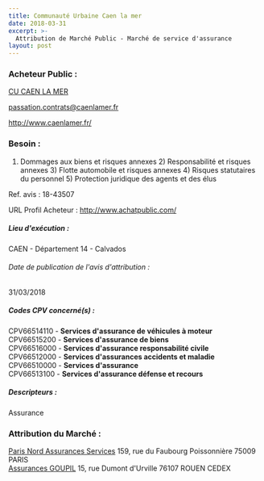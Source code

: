 ```yaml
---
title: Communauté Urbaine Caen la mer
date: 2018-03-31
excerpt: >-
  Attribution de Marché Public - Marché de service d'assurance
layout: post
---
```


### Acheteur Public : 
<a href="/acheteur-32/siren-200065597"> CU CAEN LA MER</a><br/>



passation.contrats@caenlamer.fr


http://www.caenlamer.fr/
### Besoin :

1) Dommages aux biens et risques annexes 2) Responsabilité et risques annexes 3) Flotte automobile et risques annexes 4) Risques statutaires du personnel 5) Protection juridique des agents et des élus

Ref. avis : 18-43507

URL Profil Acheteur : http://www.achatpublic.com/

##### Lieu d'exécution :

CAEN - Département 14 - Calvados

###### Date de publication de l'avis d'attribution : 
31/03/2018

##### Codes CPV concerné(s) :
CPV66514110 - **Services d'assurance de véhicules à moteur** <br/>
CPV66515200 - **Services d'assurance de biens** <br/>
CPV66516000 - **Services d'assurance responsabilité civile** <br/>
CPV66512000 - **Services d'assurances accidents et maladie** <br/>
CPV66510000 - **Services d'assurance** <br/>
CPV66513100 - **Services d'assurance défense et recours** <br/>

##### Descripteurs :
Assurance <br/>

### Attribution du Marché :
<a href="/entreprise-256/siren-341539815"> Paris Nord Assurances Services</a>    159, rue du Faubourg Poissonnière 75009 PARIS <br/>
<a href="/entreprise-264/siren-487982647"> Assurances GOUPIL</a>    15, rue Dumont d'Urville 76107 ROUEN CEDEX <br/>
